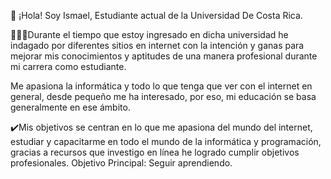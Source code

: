 👋 ¡Hola! Soy Ismael, Estudiante actual de la Universidad De Costa Rica.

🧑🏻‍🚀Durante el tiempo que estoy ingresado en dicha universidad he indagado por diferentes sitios en internet
con la intención y ganas para mejorar mis conocimientos y aptitudes de una manera profesional durante mi carrera como estudiante.

Me apasiona la informática y todo lo que tenga que ver con el internet en general, desde pequeño me ha interesado, por eso, mi educación se basa generalmente en ese ámbito.

✔️Mis objetivos se centran en lo que me apasiona del mundo del internet, estudiar y capacitarme en todo el mundo de la informática y programación,
gracias a recursos que investigo en línea he logrado cumplir objetivos profesionales. Objetivo Principal: Seguir aprendiendo.

<!---
Ismael-VG/Ismael-VG is a ✨ special ✨ repository because its `README.md` (this file) appears on your GitHub profile.
You can click the Preview link to take a look at your changes.
--->
